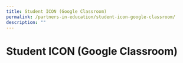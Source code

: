```yaml
---
title: Student ICON (Google Classroom)
permalink: /partners-in-education/student-icon-google-classroom/
description: ""
---
```

# Student ICON (Google Classroom)